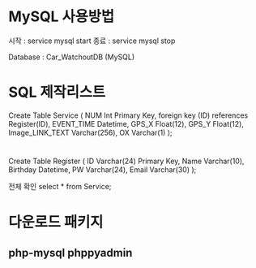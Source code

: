 # MySQL 사용방법
시작 : service mysql start
종료 : service mysql stop

Database : Car_WatchoutDB (MySQL)
# SQL 제작리스트
Create Table Service (
	NUM Int Primary Key,
	foreign key (ID) references Register(ID),
	EVENT_TIME Datetime,
	GPS_X Float(12),
	GPS_Y Float(12),
	Image_LINK_TEXT Varchar(256),
	OX Varchar(1)
);
#
Create Table Register (
	ID Varchar(24) Primary Key,
	Name Varchar(10),
    Birthday Datetime,
    PW Varchar(24),
    Email Varchar(30)
);

전체 확인
select * from Service;

#
# 다운로드 패키지
php-mysql
phppyadmin
--